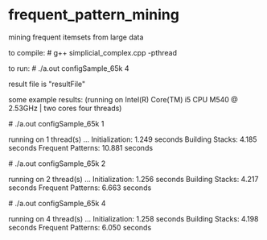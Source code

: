 # frequent_pattern_mining
mining frequent itemsets from large data

to compile: 
\# g++ simplicial_complex.cpp -pthread

to run:
\# ./a.out configSample_65k 4

result file is "resultFile"

some example results:
(running on Intel(R) Core(TM) i5 CPU M540 @ 2.53GHz | two cores four threads)

\# ./a.out configSample_65k 1

running on 1 thread(s) ...
Initialization: 	1.249 seconds
Building Stacks: 	4.185 seconds
Frequent Patterns: 	10.881 seconds

\# ./a.out configSample_65k 2

running on 2 thread(s) ...
Initialization: 	1.256 seconds
Building Stacks: 	4.217 seconds
Frequent Patterns: 	6.663 seconds

\# ./a.out configSample_65k 4

running on 4 thread(s) ...
Initialization: 	1.258 seconds
Building Stacks: 	4.198 seconds
Frequent Patterns: 	6.050 seconds

